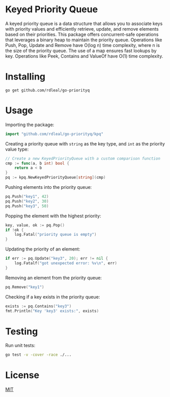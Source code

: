 # Keyed Priority Queue

A keyed priority queue is a data structure that allows you to associate keys with priority values
and efficiently retrieve, update, and remove elements based on their priorities.
This package offers concurrent-safe operations that leverages a binary heap to maintain the priority queue.
Operations like Push, Pop, Update and Remove have O(log n) time complexity, where n is the size of the priority queue.
The use of a map ensures fast lookups by key. Operations like Peek, Contains and ValueOf have O(1) time complexity.

# Installing

```
go get github.com/rdleal/go-priorityq
```
# Usage

Importing the package:
```go
import "github.com/rdleal/go-priorityq/kpq"
```

Creating a priority queue with `string` as the key type, and `int` as the priority value type:
```go
// Create a new KeyedPriorityQueue with a custom comparison function
cmp := func(a, b int) bool {
	return a < b
}
pq := kpq.NewKeyedPriorityQueue[string](cmp)
```

Pushing elements into the priority queue:
```go
pq.Push("key1", 42)
pq.Push("key2", 30)
pq.Push("key3", 50)
```

Popping the element with the highest priority: 
```go
key, value, ok := pq.Pop()
if !ok {
	log.Fatal("priority queue is empty")
}
```

Updating the priority of an element:
```go
if err := pq.Update("key3", 20); err != nil {
	log.Fatalf("got unexpected error: %v\n", err)
}
```

Removing an element from the priority queue:
```go
pq.Remove("key1")
```

Checking if a key exists in the priority queue:
```go
exists := pq.Contains("key3")
fmt.Println("Key 'key3' exists:", exists)
```
# Testing

Run unit tests:
```sh
go test -v -cover -race ./...
```

# License
[MIT](./LICENSE)
